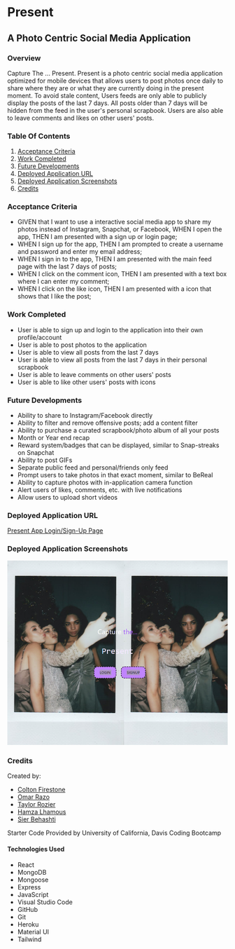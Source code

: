 # Present

## A Photo Centric Social Media Application

### Overview

Capture The ... Present. Present is a photo centric social media application optimized for mobile devices that allows users to post photos once daily to share where they are or what they are currently doing in the present moment. To avoid stale content, Users feeds are only able to publicly display the posts of the last 7 days. All posts older than 7 days will be hidden from the feed in the user's personal scrapbook. Users are also able to leave comments and likes on other users' posts.

### Table Of Contents

1. [Acceptance Criteria](#acceptance-criteria)
2. [Work Completed](#work-completed)
3. [Future Developments](#future-developments)
4. [Deployed Application URL](#deployed-application-url)
5. [Deployed Application Screenshots](#deployed-application-screenshots)
6. [Credits](#credits)

### Acceptance Criteria

- GIVEN that I want to use a interactive social media app to share my photos instead of Instagram, Snapchat, or Facebook, WHEN I open the app, THEN I am presented with a sign up or login page;
- WHEN I sign up for the app, THEN I am prompted to create a username and password and enter my email address;
- WHEN I sign in to the app, THEN I am presented with the main feed page with the last 7 days of posts;
- WHEN I click on the comment icon, THEN I am presented with a text box where I can enter my comment;
- WHEN I click on the like icon, THEN I am presented with a icon that shows that I like the post;

### Work Completed

- User is able to sign up and login to the application into their own profile/account
- User is able to post photos to the application
- User is able to view all posts from the last 7 days
- User is able to view all posts from the last 7 days in their personal scrapbook
- User is able to leave comments on other users' posts
- User is able to like other users' posts with icons

### Future Developments

- Ability to share to Instagram/Facebook directly
- Ability to filter and remove offensive posts; add a content filter
- Ability to purchase a curated scrapbook/photo album of all your posts
- Month or Year end recap
- Reward system/badges that can be displayed, similar to Snap-streaks on Snapchat
- Ability to post GIFs
- Separate public feed and personal/friends only feed
- Prompt users to take photos in that exact moment, similar to BeReal
- Ability to capture photos with in-application camera function
- Alert users of likes, comments, etc. with live notifications
- Allow users to upload short videos

### Deployed Application URL

[Present App Login/Sign-Up Page](https://present-social-app-4b519de33a7f.herokuapp.com/)

### Deployed Application Screenshots

![Login/Sign-Up Page](./client/src/assets/images/present-social-app-4b519de33a7f.herokuapp.com_.png)

### Credits

Created by:

- [Colton Firestone](https://github.com/ColtonMakesStuff)
- [Omar Razo](https://github.com/Omar-Razo)
- [Taylor Rozier](https://github.com/RozierT)
- [Hamza Lhamous](https://github.com/musicchef)
- [Sier Behashti](https://github.com/Sbehashti)

Starter Code Provided by University of California, Davis Coding Bootcamp

#### Technologies Used

- React
- MongoDB
- Mongoose
- Express
- JavaScript
- Visual Studio Code
- GitHub
- Git
- Heroku
- Material UI
- Tailwind
